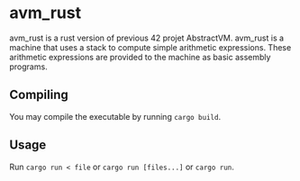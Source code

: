 # avm_rust

avm_rust is a rust version of previous 42 projet AbstractVM. 
avm_rust is a machine that uses a stack to compute simple arithmetic expressions. 
These arithmetic expressions are provided to the machine as basic assembly programs.

## Compiling

You may compile the executable by running `cargo build`.

## Usage

Run `cargo run < file` or `cargo run [files...]` or `cargo run`.
